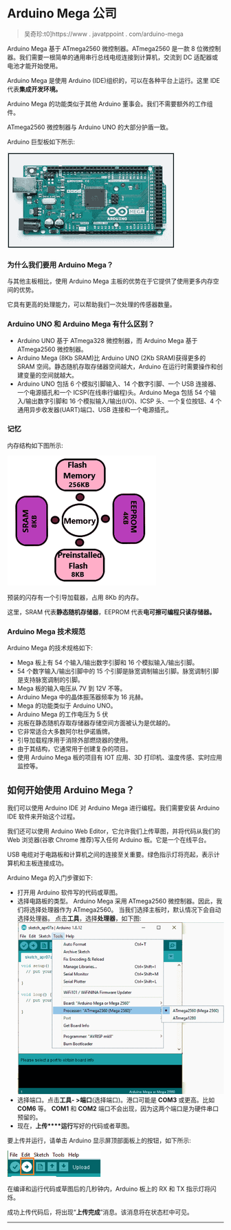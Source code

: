 # Arduino Mega 公司

> 吴奇珍:t0]https://www . javatppoint . com/arduino-mega

Arduino Mega 基于 ATmega2560 微控制器。ATmega2560 是一款 8 位微控制器。我们需要一根简单的通用串行总线电缆连接到计算机，交流到 DC 适配器或电池才能开始使用。

Arduino Mega 是使用 Arduino (IDE)组织的，可以在各种平台上运行。这里 IDE 代表**集成开发环境。**

Arduino Mega 的功能类似于其他 Arduino 董事会。我们不需要额外的工作组件。

ATmega2560 微控制器与 Arduino UNO 的大部分护盾一致。

Arduino 巨型板如下所示:

![Arduino Mega](img/827fd7664ffbe68b1d9669b105d3c835.png)

### 为什么我们要用 Arduino Mega？

与其他主板相比，使用 Arduino Mega 主板的优势在于它提供了使用更多内存空间的优势。

它具有更高的处理能力，可以帮助我们一次处理的传感器数量。

### Arduino UNO 和 Arduino Mega 有什么区别？

*   Arduino UNO 基于 ATmega328 微控制器，而 Arduino Mega 基于 ATmega2560 微控制器。
*   Arduino Mega (8Kb SRAM)比 Arduino UNO (2Kb SRAM)获得更多的 SRAM 空间。静态随机存取存储器空间越大，Arduino 在运行时需要操作和创建变量的空间就越大。
*   Arduino UNO 包括 6 个模拟引脚输入、14 个数字引脚、一个 USB 连接器、一个电源插孔和一个 ICSP(在线串行编程)头。Arduino Mega 包括 54 个输入/输出数字引脚和 16 个模拟输入/输出(I/O)、ICSP 头、一个复位按钮、4 个通用异步收发器(UART)端口、USB 连接和一个电源插孔。

### 记忆

内存结构如下图所示:

![Arduino Mega](img/38776440a26383106a7a24a078f02fbd.png)

预装的闪存有一个引导加载器，占用 8Kb 的内存。

这里，SRAM 代表**静态随机存储器**，EEPROM 代表**电可擦可编程只读存储器。**

### Arduino Mega 技术规范

Arduino Mega 的技术规格如下:

*   Mega 板上有 54 个输入/输出数字引脚和 16 个模拟输入/输出引脚。
*   54 个数字输入/输出引脚中的 15 个引脚是脉宽调制输出引脚。脉宽调制引脚是支持脉宽调制的引脚。
*   Mega 板的输入电压从 7V 到 12V 不等。
*   Arduino Mega 中的晶体振荡器频率为 16 兆赫。
*   Mega 的功能类似于 Arduino UNO。
*   Arduino Mega 的工作电压为 5 伏
*   兆板在静态随机存取存储器存储空间方面被认为是优越的。
*   它非常适合大多数阿尔杜伊诺盾牌。
*   引导加载程序用于消除外部燃烧器的使用。
*   由于其结构，它通常用于创建复杂的项目。
*   使用 Arduino Mega 板的项目有 IOT 应用、3D 打印机、温度传感、实时应用监控等。

## 如何开始使用 Arduino Mega？

我们可以使用 Arduino IDE 对 Arduino Mega 进行编程。我们需要安装 Arduino IDE 软件来开始这个过程。

我们还可以使用 Arduino Web Editor，它允许我们上传草图，并将代码从我们的 Web 浏览器(谷歌 Chrome 推荐)写入任何 Arduino 板。它是一个在线平台。

USB 电缆对于电路板和计算机之间的连接至关重要。绿色指示灯将亮起，表示计算机和主板连接成功。

Arduino Mega 的入门步骤如下:

*   打开用 Arduino 软件写的代码或草图。
*   选择电路板的类型。
    Arduino Mega 采用 ATmega2560 微控制器。因此，我们将选择处理器作为 ATmega2560。
    当我们选择主板时，默认情况下会自动选择处理器。
    点击**工具**，选择**处理器**，如下图:
    ![Arduino Mega](img/d67b761a58f14f45a9f67162d6f74a4c.png)
*   选择端口。点击**工具- >端口**(选择端口)。港口可能是 **COM3** 或更高。比如 **COM6** 等。 **COM1** 和 **COM2** 端口不会出现，因为这两个端口是为硬件串口预留的。
*   现在，**上传****运行**写好的代码或者草图。

要上传并运行，请单击 Arduino 显示屏顶部面板上的按钮，如下所示:

![Arduino Mega](img/0a9709fa0e2777f078a050abcc1c431d.png)

在编译和运行代码或草图后的几秒钟内，Arduino 板上的 RX 和 TX 指示灯将闪烁。

成功上传代码后，将出现“**上传完成**”消息。该消息将在状态栏中可见。

* * *